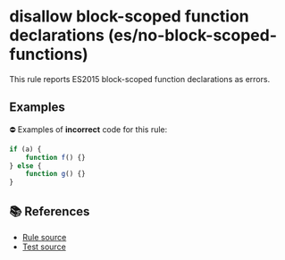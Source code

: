 # disallow block-scoped function declarations (es/no-block-scoped-functions)

This rule reports ES2015 block-scoped function declarations as errors.

## Examples

⛔ Examples of **incorrect** code for this rule:

```js
if (a) {
    function f() {}
} else {
    function g() {}
}
```

## 📚 References

- [Rule source](https://github.com/mysticatea/eslint-plugin-es/blob/v1.2.0/lib/rules/no-block-scoped-functions.js)
- [Test source](https://github.com/mysticatea/eslint-plugin-es/blob/v1.2.0/tests/lib/rules/no-block-scoped-functions.js)
